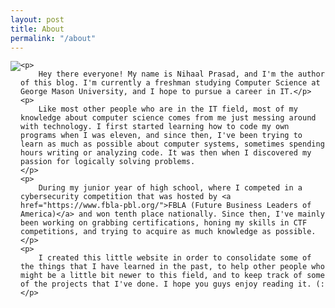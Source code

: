 ```yaml
---
layout: post
title: About
permalink: "/about"
---
```


<div class="about">
    <img style="float: left;" src="../../assets/img/image_of_myself.jpg">

    <p>
        Hey there everyone! My name is Nihaal Prasad, and I'm the author of this blog. I'm currently a freshman studying Computer Science at George Mason University, and I hope to pursue a career in IT.</p>
    <p>
        Like most other people who are in the IT field, most of my knowledge about computer science comes from me just messing around with technology. I first started learning how to code my own programs when I was eleven, and since then, I've been trying to learn as much as possible about computer systems, sometimes spending hours writing or analyzing code. It was then when I discovered my passion for logically solving problems.
    </p>
    <p>
        During my junior year of high school, where I competed in a cybersecurity competition that was hosted by <a href="https://www.fbla-pbl.org/">FBLA (Future Business Leaders of America)</a> and won tenth place nationally. Since then, I've mainly been working on grabbing certifications, honing my skills in CTF competitions, and trying to acquire as much knowledge as possible.
    </p>
    <p>
        I created this little website in order to consolidate some of the things that I have learned in the past, to help other people who might be a little bit newer to this field, and to keep track of some of the projects that I've done. I hope you guys enjoy reading it. (:
    </p>
</div>
